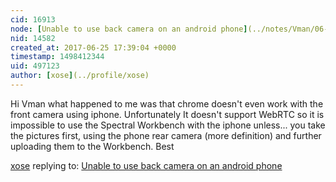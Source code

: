 ```yaml
---
cid: 16913
node: [Unable to use back camera on an android phone](../notes/Vman/06-25-2017/unable-to-use-back-camera-on-an-android-phone)
nid: 14582
created_at: 2017-06-25 17:39:04 +0000
timestamp: 1498412344
uid: 497123
author: [xose](../profile/xose)
---
```


Hi Vman what happened to me was that chrome doesn't even work with the front camera using iphone. Unfortunately It doesn't support WebRTC so it is impossible to use the Spectral Workbench with the iphone unless... you take the pictures  first, using the phone rear camera (more definition) and further uploading them to the Workbench. Best

[xose](../profile/xose) replying to: [Unable to use back camera on an android phone](../notes/Vman/06-25-2017/unable-to-use-back-camera-on-an-android-phone)

